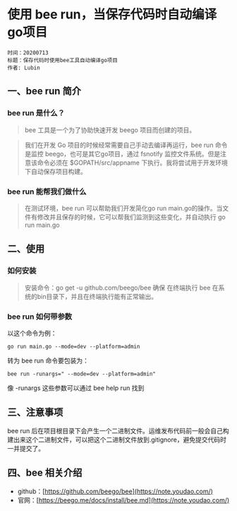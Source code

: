 # 使用 bee run，当保存代码时自动编译go项目

    时间：20200713
    标题：保存代码时使用bee工具自动编译go项目
    作者: Lubin
 
 ## 一、bee run 简介
 
 ### bee run 是什么？
 
> bee 工具是一个为了协助快速开发 beego 项目而创建的项目。

> 我们在开发 Go 项目的时候经常需要自己手动去编译再运行，bee run 命令是监控 beego，也可是其它go项目，通过 fsnotify 监控文件系统。但是注意该命令必须在 $GOPATH/src/appname 下执行。我将尝试用于开发环境下自动保存项目构建。

### bee run 能帮我们做什么

> 在测试环境，bee run 可以帮助我们开发简化go run main.go的操作。当文件有修改并且保存的时候，它可以帮我们监测到这些变化，并自动执行 go run main.go 

## 二、使用
 
### 如何安装

> 安装命令：go get -u github.com/beego/bee
> 确保 在终端执行 bee 在系统的bin目录下，并且在终端执行能有正常输出。

### bee run 如何带参数

以这个命令为例：

```
go run main.go --mode=dev --platform=admin 
```

转为 bee run 命令要包装为：

```
bee run -runargs=" --mode=dev --platform=admin"
```

像 -runargs 这些参数可以通过 bee help run 找到

## 三、注意事项

bee run 后在项目根目录下会产生一个二进制文件。运维发布代码前一般会自己构建出来这个二进制文件，可以把这个二进制文件放到.gitignore，避免提交代码时一并提交了。

## 四、bee 相关介绍

* github：[https://github.com/beego/bee](https://note.youdao.com/) 
* 官网：[https://beego.me/docs/install/bee.md](https://note.youdao.com/)
    
    